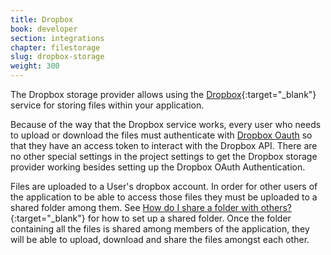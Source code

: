 ```yaml
---
title: Dropbox
book: developer
section: integrations
chapter: filestorage
slug: dropbox-storage
weight: 300
---
```

The Dropbox storage provider allows using the [Dropbox](https://www.dropbox.com){:target="_blank"}  service for storing files within your application.

Because of the way that the Dropbox service works, every user who needs to upload or download the files must authenticate with [Dropbox Oauth](#dropbox-oauth) so that they have an access token to interact with the Dropbox API. There are no other special settings in the project settings to get the Dropbox storage provider working besides setting up the Dropbox OAuth Authentication.

Files are uploaded to a User's dropbox account. In order for other users of the application to be able to access those files they must be uploaded to a shared folder among them. See [How do I share a folder with others?](https://www.dropbox.com/help/274){:target="_blank"} for how to set up a shared folder. Once the folder containing all the files is shared among members of the application, they will be able to upload, download and share the files amongst each other.